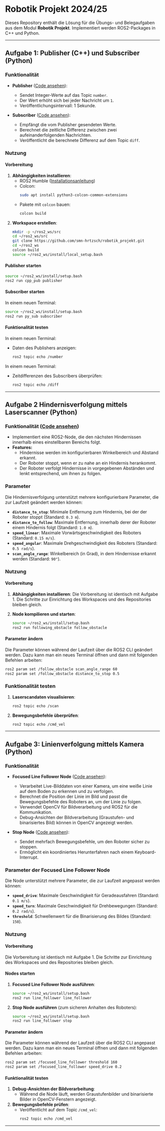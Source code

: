 # Robotik Projekt 2024/25

Dieses Repository enthält die Lösung für die Übungs- und Belegaufgaben aus dem Modul **Robotik Projekt**. Implementiert werden ROS2-Packages in C++ und Python. 

---

## Aufgabe 1: Publisher (C++) und Subscriber (Python)

### Funktionalität
- **Publisher** ([Code ansehen](https://github.com/smn-hrtzsch/robotik_projekt/blob/main/src/cpp_pub/src/publisher_member_function.cpp)):
  - Sendet Integer-Werte auf das Topic `number`.
  - Der Wert erhöht sich bei jeder Nachricht um `1`.
  - Veröffentlichungsintervall: 1 Sekunde.
  
- **Subscriber** ([Code ansehen](https://github.com/smn-hrtzsch/robotik_projekt/blob/main/src/py_sub/py_sub/subscriber_member_function.py)):
  - Empfängt die vom Publisher gesendeten Werte.
  - Berechnet die zeitliche Differenz zwischen zwei aufeinanderfolgenden Nachrichten.
  - Veröffentlicht die berechnete Differenz auf dem Topic `diff`.

### Nutzung

#### Vorbereitung
1. **Abhängigkeiten installieren**:
    - ROS2 Humble ([Installationsanleitung](https://docs.ros.org/en/humble/Installation/Ubuntu-Install-Debs.html))
    - Colcon:
      ```bash
      sudo apt install python3-colcon-common-extensions
      ```
    - Pakete mit `colcon` bauen:
      ```bash
      colcon build
      ```
2. **Workspace erstellen**:
   ```bash
   mkdir -p ~/ros2_ws/src
   cd ~/ros2_ws/src
   git clone https://github.com/smn-hrtzsch/robotik_projekt.git
   cd ~/ros2_ws
   colcon build
   source ~/ros2_ws/install/local_setup.bash
   ```

#### Publisher starten
  ```bash
  source ~/ros2_ws/install/setup.bash
  ros2 run cpp_pub publisher
  ```

#### Subscriber starten
In einem neuen Terminal:
```bash
source ~/ros2_ws/install/setup.bash
ros2 run py_sub subscriber
```

#### Funktionalität testen
In einem neuen Terminal:
- Daten des Publishers anzeigen:
  ```bash
  ros2 topic echo /number
  ```
In einem neuen Terminal:
- Zeitdifferenzen des Subscribers überprüfen:
  ```bash
  ros2 topic echo /diff
  ```

---

## Aufgabe 2 Hindernisverfolgung mittels Laserscanner (Python)

### Funktionalität ([Code ansehen](https://github.com/smn-hrtzsch/robotik_projekt/blob/main/src/following_obstacle/following_obstacle/laserscanner.py))
- Implementiert eine ROS2-Node, die den nächsten Hindernissen innerhalb eines einstellbaren Bereichs folgt.
- **Features:**
  - Hindernisse werden im konfigurierbaren Winkelbereich und Abstand erkannt.
  - Der Roboter stoppt, wenn er zu nahe an ein Hindernis herankommt.
  - Der Roboter verfolgt Hindernisse in vorgegebenen Abständen und lenkt entsprechend, um ihnen zu folgen.

### Parameter
Die Hindernisverfolgung unterstützt mehrere konfigurierbare Parameter, die zur Laufzeit geändert werden können:
- **`distance_to_stop`**: Minimale Entfernung zum Hindernis, bei der der Roboter stoppt (Standard: `0.3 m`).
- **`distance_to_follow`**: Maximale Entfernung, innerhalb derer der Roboter einem Hindernis folgt (Standard: `1.0 m`).
- **`speed_linear`**: Maximale Vorwärtsgeschwindigkeit des Roboters (Standard: `0.15 m/s`).
- **`speed_angular`**: Maximale Drehgeschwindigkeit des Roboters (Standard: `0.5 rad/s`).
- **`scan_angle_range`**: Winkelbereich (in Grad), in dem Hindernisse erkannt werden (Standard: `90°`).

### Nutzung

#### Vorbereitung
1. **Abhängigkeiten installieren**:
   Die Vorbereitung ist identisch mit Aufgabe 1. Die Schritte zur Einrichtung des Workspaces und des Repositories bleiben gleich.

2. **Node kompilieren und starten**:
   ```bash
   source ~/ros2_ws/install/setup.bash
   ros2 run following_obstacle follow_obstacle
   ```

#### Parameter ändern
Die Parameter können während der Laufzeit über die ROS2 CLI geändert werden.
Dazu kann man ein neues Terminal öffnen und dann mit folgenden Befehlen arbeiten:
```bash
ros2 param set /follow_obstacle scan_angle_range 60
ros2 param set /follow_obstacle distance_to_stop 0.5
```

### Funktionalität testen
1. **Laserscandaten visualisieren**:
   ```bash
   ros2 topic echo /scan
   ```

2. **Bewegungsbefehle überprüfen**:
   ```bash
   ros2 topic echo /cmd_vel
   ```

---

## Aufgabe 3: Linienverfolgung mittels Kamera (Python)

### Funktionalität
- **Focused Line Follower Node** ([Code ansehen](https://github.com/smn-hrtzsch/robotik_projekt/blob/main/src/line_follower/line_follower.py)):
  - Verarbeitet Live-Bilddaten von einer Kamera, um eine weiße Linie auf dem Boden zu erkennen und zu verfolgen.
  - Berechnet die Position der Linie im Bild und passt die Bewegungsbefehle des Roboters an, um der Linie zu folgen.
  - Verwendet OpenCV für Bildverarbeitung und ROS2 für die Kommunikation.
  - Debug-Ansichten der Bildverarbeitung (Graustufen- und binarisiertes Bild) können in OpenCV angezeigt werden.

- **Stop Node** ([Code ansehen](https://github.com/smn-hrtzsch/robotik_projekt/blob/main/src/line_follower/stop.py)):
  - Sendet mehrfach Bewegungsbefehle, um den Roboter sicher zu stoppen.
  - Ermöglicht ein koordiniertes Herunterfahren nach einem Keyboard-Interrupt.

### Parameter der Focused Line Follower Node
Die Node unterstützt mehrere Parameter, die zur Laufzeit angepasst werden können:
- **`speed_drive`**: Maximale Geschwindigkeit für Geradeausfahren (Standard: `0.1 m/s`).
- **`speed_turn`**: Maximale Geschwindigkeit für Drehbewegungen (Standard: `0.2 rad/s`).
- **`threshold`**: Schwellenwert für die Binarisierung des Bildes (Standard: `150`).

### Nutzung

#### Vorbereitung
Die Vorbereitung ist identisch mit Aufgabe 1. Die Schritte zur Einrichtung des Workspaces und des Repositories bleiben gleich.

#### Nodes starten
1. **Focused Line Follower Node ausführen**:
   ```bash
   source ~/ros2_ws/install/setup.bash
   ros2 run line_follower line_follower
   ```
2. **Stop Node ausführen** (zum sicheren Anhalten des Roboters):
   ```bash
   source ~/ros2_ws/install/setup.bash
   ros2 run line_follower stop
   ```

#### Parameter ändern
Die Parameter können während der Laufzeit über die ROS2 CLI angepasst werden. 
Dazu kann man ein neues Terminal öffnen und dann mit folgenden Befehlen arbeiten:
```bash
ros2 param set /focused_line_follower threshold 160
ros2 param set /focused_line_follower speed_drive 0.2
```

#### Funktionalität testen
1. **Debug-Ansichten der Bildverarbeitung**:
   - Während die Node läuft, werden Graustufenbilder und binarisierte Bilder in OpenCV-Fenstern angezeigt.
2. **Bewegungsbefehle prüfen**:
   - Veröffentlicht auf dem Topic `/cmd_vel`:
     ```bash
     ros2 topic echo /cmd_vel
     ```

---


